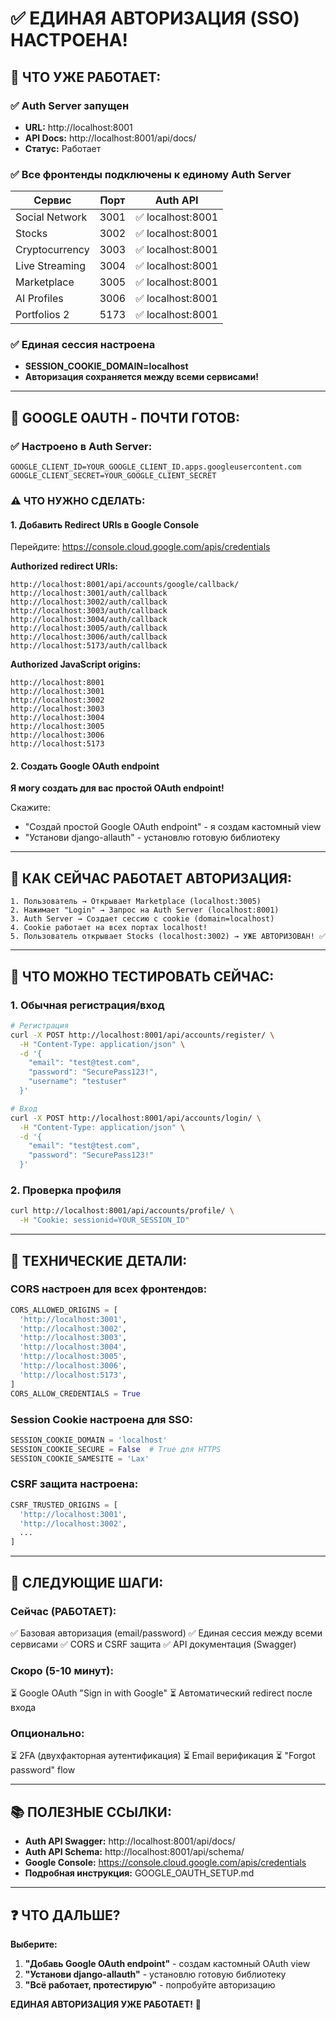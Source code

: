 # ✅ ЕДИНАЯ АВТОРИЗАЦИЯ (SSO) НАСТРОЕНА!

## 🎉 ЧТО УЖЕ РАБОТАЕТ:

### ✅ Auth Server запущен
- **URL:** http://localhost:8001
- **API Docs:** http://localhost:8001/api/docs/
- **Статус:** Работает

### ✅ Все фронтенды подключены к единому Auth Server
| Сервис | Порт | Auth API |
|--------|------|----------|
| Social Network | 3001 | ✅ localhost:8001 |
| Stocks | 3002 | ✅ localhost:8001 |
| Cryptocurrency | 3003 | ✅ localhost:8001 |
| Live Streaming | 3004 | ✅ localhost:8001 |
| Marketplace | 3005 | ✅ localhost:8001 |
| AI Profiles | 3006 | ✅ localhost:8001 |
| Portfolios 2 | 5173 | ✅ localhost:8001 |

### ✅ Единая сессия настроена
- **SESSION_COOKIE_DOMAIN=localhost**
- **Авторизация сохраняется между всеми сервисами!**

---

## 🔐 GOOGLE OAUTH - ПОЧТИ ГОТОВ:

### ✅ Настроено в Auth Server:
```
GOOGLE_CLIENT_ID=YOUR_GOOGLE_CLIENT_ID.apps.googleusercontent.com
GOOGLE_CLIENT_SECRET=YOUR_GOOGLE_CLIENT_SECRET
```

### ⚠️ ЧТО НУЖНО СДЕЛАТЬ:

#### 1. Добавить Redirect URIs в Google Console
Перейдите: https://console.cloud.google.com/apis/credentials

**Authorized redirect URIs:**
```
http://localhost:8001/api/accounts/google/callback/
http://localhost:3001/auth/callback
http://localhost:3002/auth/callback
http://localhost:3003/auth/callback
http://localhost:3004/auth/callback
http://localhost:3005/auth/callback
http://localhost:3006/auth/callback
http://localhost:5173/auth/callback
```

**Authorized JavaScript origins:**
```
http://localhost:8001
http://localhost:3001
http://localhost:3002
http://localhost:3003
http://localhost:3004
http://localhost:3005
http://localhost:3006
http://localhost:5173
```

#### 2. Создать Google OAuth endpoint
**Я могу создать для вас простой OAuth endpoint!**

Скажите:
- "Создай простой Google OAuth endpoint" - я создам кастомный view
- "Установи django-allauth" - установлю готовую библиотеку

---

## 🎯 КАК СЕЙЧАС РАБОТАЕТ АВТОРИЗАЦИЯ:

```
1. Пользователь → Открывает Marketplace (localhost:3005)
2. Нажимает "Login" → Запрос на Auth Server (localhost:8001)
3. Auth Server → Создает сессию с cookie (domain=localhost)
4. Cookie работает на всех портах localhost!
5. Пользователь открывает Stocks (localhost:3002) → УЖЕ АВТОРИЗОВАН! ✅
```

---

## 📝 ЧТО МОЖНО ТЕСТИРОВАТЬ СЕЙЧАС:

### 1. Обычная регистрация/вход
```bash
# Регистрация
curl -X POST http://localhost:8001/api/accounts/register/ \
  -H "Content-Type: application/json" \
  -d '{
    "email": "test@test.com",
    "password": "SecurePass123!",
    "username": "testuser"
  }'

# Вход
curl -X POST http://localhost:8001/api/accounts/login/ \
  -H "Content-Type: application/json" \
  -d '{
    "email": "test@test.com",
    "password": "SecurePass123!"
  }'
```

### 2. Проверка профиля
```bash
curl http://localhost:8001/api/accounts/profile/ \
  -H "Cookie: sessionid=YOUR_SESSION_ID"
```

---

## 🔧 ТЕХНИЧЕСКИЕ ДЕТАЛИ:

### CORS настроен для всех фронтендов:
```python
CORS_ALLOWED_ORIGINS = [
  'http://localhost:3001',
  'http://localhost:3002',
  'http://localhost:3003',
  'http://localhost:3004',
  'http://localhost:3005',
  'http://localhost:3006',
  'http://localhost:5173',
]
CORS_ALLOW_CREDENTIALS = True
```

### Session Cookie настроена для SSO:
```python
SESSION_COOKIE_DOMAIN = 'localhost'
SESSION_COOKIE_SECURE = False  # True для HTTPS
SESSION_COOKIE_SAMESITE = 'Lax'
```

### CSRF защита настроена:
```python
CSRF_TRUSTED_ORIGINS = [
  'http://localhost:3001',
  'http://localhost:3002',
  ...
]
```

---

## 🚀 СЛЕДУЮЩИЕ ШАГИ:

### Сейчас (РАБОТАЕТ):
✅ Базовая авторизация (email/password)
✅ Единая сессия между всеми сервисами
✅ CORS и CSRF защита
✅ API документация (Swagger)

### Скоро (5-10 минут):
⏳ Google OAuth "Sign in with Google"
⏳ Автоматический redirect после входа

### Опционально:
⏳ 2FA (двухфакторная аутентификация)
⏳ Email верификация
⏳ "Forgot password" flow

---

## 📚 ПОЛЕЗНЫЕ ССЫЛКИ:

- **Auth API Swagger:** http://localhost:8001/api/docs/
- **Auth API Schema:** http://localhost:8001/api/schema/
- **Google Console:** https://console.cloud.google.com/apis/credentials
- **Подробная инструкция:** GOOGLE_OAUTH_SETUP.md

---

## ❓ ЧТО ДАЛЬШЕ?

**Выберите:**

1. **"Добавь Google OAuth endpoint"** - создам кастомный OAuth view
2. **"Установи django-allauth"** - установлю готовую библиотеку  
3. **"Всё работает, протестирую"** - попробуйте авторизацию

**ЕДИНАЯ АВТОРИЗАЦИЯ УЖЕ РАБОТАЕТ!** 🎉

